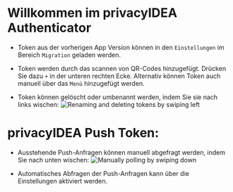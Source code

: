 # Willkommen im privacyIDEA Authenticator

+ Token aus der vorherigen App Version können in den `Einstellungen` im Bereich `Migration` geladen werden.
    
+ Token werden durch das scannen von QR-Codes hinzugefügt. Drücken Sie dazu `+` in der unteren rechten Ecke.
Alternativ können Token auch manuell über das `Menü` hinzugefügt werden.

+ Token können gelöscht oder umbenannt werden, indem Sie sie nach links wischen:
![Renaming and deleting tokens by swiping left](resource:res/gif/help_delete_rename.gif)

# privacyIDEA Push Token:

+ Ausstehende Push-Anfragen können manuell abgefragt werden, indem Sie nach unten wischen:
![Manually polling by swiping down](resource:res/gif/help_manual_poll.gif)

+ Automatisches Abfragen der Push-Anfragen kann über die Einstellungen aktiviert werden.